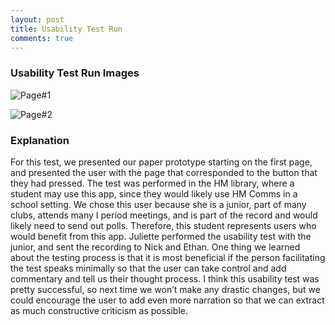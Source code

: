 ```yaml
---
layout: post
title: Usability Test Run
comments: true
---
```


### Usability Test Run Images

![Page#1](https://github.com/EthanNickJuliette/EthanNickJuliette.github.io/blob/master/https://github.com/EthanNickJuliette/EthanNickJuliette.github.io/blob/master/Usability%20Test-Image%20%231.png?raw=true?raw=true )

![Page#2](https://github.com/EthanNickJuliette/EthanNickJuliette.github.io/blob/master/https://github.com/EthanNickJuliette/EthanNickJuliette.github.io/blob/master/Usability%20Test-Image%20%232.png?raw=true.png?raw=true)

### Explanation

For this test, we presented our paper prototype starting on the first page, and presented the user with the page that corresponded to the button that they had 
pressed. The test was performed in the HM library, where a student may use this app, since they would likely use HM Comms in a school setting. We chose this user 
because she is a junior, part of many clubs, attends many I period meetings, and is part of the record and would likely need to send out polls. Therefore, this 
student represents users who would benefit from this app. Juliette performed the usability test with the junior, and sent the recording to Nick and Ethan. One 
thing we learned about the testing process is that it is most beneficial if the person facilitating the test speaks minimally so that the user can take control 
and add commentary and tell us their thought process. I think this usability test was pretty successful, so next time we won’t make any drastic changes, but we 
could encourage the user to add even more narration so that we can extract as much constructive criticism as possible.
